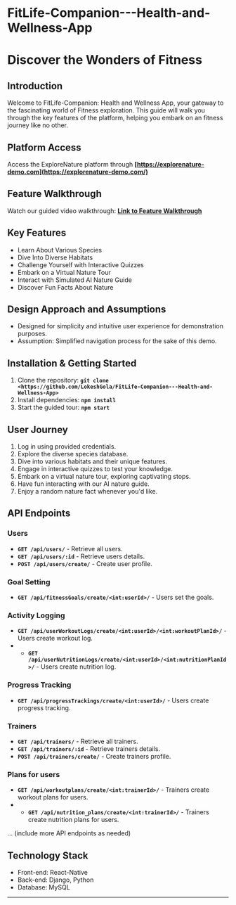 # **FitLife-Companion---Health-and-Wellness-App**

# **Discover the Wonders of Fitness**

## **Introduction**

Welcome to FitLife-Companion: Health and Wellness App, your gateway to the fascinating world of Fitness exploration. This guide will walk you through the key features of the platform, helping you embark on an fitness journey like no other.

## **Platform Access**

Access the ExploreNature platform through **[https://explorenature-demo.com](https://explorenature-demo.com/)**

## **Feature Walkthrough**

Watch our guided video walkthrough: **[Link to Feature Walkthrough](https://youtu.be/sddJ-tszCSQ)**

## **Key Features**

- Learn About Various Species
- Dive Into Diverse Habitats
- Challenge Yourself with Interactive Quizzes
- Embark on a Virtual Nature Tour
- Interact with Simulated AI Nature Guide
- Discover Fun Facts About Nature

## **Design Approach and Assumptions**

- Designed for simplicity and intuitive user experience for demonstration purposes.
- Assumption: Simplified navigation process for the sake of this demo.

## **Installation & Getting Started**

1. Clone the repository: **`git clone <https://github.com/LokeshGola/FitLife-Companion---Health-and-Wellness-App>`**
2. Install dependencies: **`npm install`**
3. Start the guided tour: **`npm start`**

## **User Journey**

1. Log in using provided credentials.
2. Explore the diverse species database.
3. Dive into various habitats and their unique features.
4. Engage in interactive quizzes to test your knowledge.
5. Embark on a virtual nature tour, exploring captivating stops.
6. Have fun interacting with our AI nature guide.
7. Enjoy a random nature fact whenever you'd like.

## **API Endpoints**


### **Users**

- **`GET /api/users/`** - Retrieve all users.
- **`GET /api/users/:id`** - Retrieve users details.
- **`POST /api/users/create/`** - Create user profile.

### **Goal Setting**

- **`GET /api/fitnessGoals/create/<int:userId>/`** - Users set the goals.

### **Activity Logging**

- **`GET /api/userWorkoutLogs/create/<int:userId>/<int:workoutPlanId>/`** - Users create workout log.
- - **`GET /api/userNutritionLogs/create/<int:userId>/<int:nutritionPlanId>/`** - Users create nutrition log.

### **Progress Tracking**

- **`GET /api/progressTrackings/create/<int:userId>/`** - Users create progress tracking.

### **Trainers**

- **`GET /api/trainers/`** - Retrieve all trainers.
- **`GET /api/trainers/:id`** - Retrieve trainers details.
- **`POST /api/trainers/create/`** - Create trainers profile.

### **Plans for users**

- **`GET /api/workoutplans/create/<int:trainerId>/`** - Trainers create workout plans for users.
- - **`GET /api/nutrition_plans/create/<int:trainerId>/`** - Trainers create nutrition plans for users.


... (include more API endpoints as needed)

## **Technology Stack**

- Front-end: React-Native
- Back-end: Django, Python
- Database: MySQL

---
